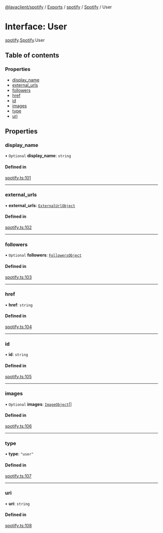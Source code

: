 [@lavaclient/spotify](../README.md) / [Exports](../modules.md) / [spotify](../modules/spotify.md) / [Spotify](../modules/spotify.spotify-1.md) / User

# Interface: User

[spotify](../modules/spotify.md).[Spotify](../modules/spotify.spotify-1.md).User

## Table of contents

### Properties

- [display\_name](spotify.spotify-1.user.md#display_name)
- [external\_urls](spotify.spotify-1.user.md#external_urls)
- [followers](spotify.spotify-1.user.md#followers)
- [href](spotify.spotify-1.user.md#href)
- [id](spotify.spotify-1.user.md#id)
- [images](spotify.spotify-1.user.md#images)
- [type](spotify.spotify-1.user.md#type)
- [uri](spotify.spotify-1.user.md#uri)

## Properties

### display\_name

• `Optional` **display\_name**: `string`

#### Defined in

[spotify.ts:101](https://github.com/Lavaclient/plugins/blob/9c6d497/packages/spotify/src/spotify.ts#L101)

___

### external\_urls

• **external\_urls**: [`ExternalUrlObject`](spotify.spotify-1.externalurlobject.md)

#### Defined in

[spotify.ts:102](https://github.com/Lavaclient/plugins/blob/9c6d497/packages/spotify/src/spotify.ts#L102)

___

### followers

• `Optional` **followers**: [`FollowersObject`](spotify.spotify-1.followersobject.md)

#### Defined in

[spotify.ts:103](https://github.com/Lavaclient/plugins/blob/9c6d497/packages/spotify/src/spotify.ts#L103)

___

### href

• **href**: `string`

#### Defined in

[spotify.ts:104](https://github.com/Lavaclient/plugins/blob/9c6d497/packages/spotify/src/spotify.ts#L104)

___

### id

• **id**: `string`

#### Defined in

[spotify.ts:105](https://github.com/Lavaclient/plugins/blob/9c6d497/packages/spotify/src/spotify.ts#L105)

___

### images

• `Optional` **images**: [`ImageObject`](spotify.spotify-1.imageobject.md)[]

#### Defined in

[spotify.ts:106](https://github.com/Lavaclient/plugins/blob/9c6d497/packages/spotify/src/spotify.ts#L106)

___

### type

• **type**: ``"user"``

#### Defined in

[spotify.ts:107](https://github.com/Lavaclient/plugins/blob/9c6d497/packages/spotify/src/spotify.ts#L107)

___

### uri

• **uri**: `string`

#### Defined in

[spotify.ts:108](https://github.com/Lavaclient/plugins/blob/9c6d497/packages/spotify/src/spotify.ts#L108)
